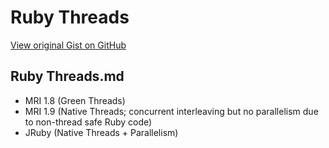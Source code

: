 # Ruby Threads

[View original Gist on GitHub](https://gist.github.com/Integralist/9d02e37ee65746cdafdb)

## Ruby Threads.md

- MRI 1.8 (Green Threads)
- MRI 1.9 (Native Threads; concurrent interleaving but no parallelism due to non-thread safe Ruby code)
- JRuby (Native Threads + Parallelism)

